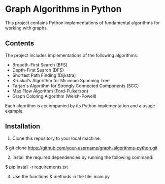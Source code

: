 # Graph Algorithms in Python

This project contains Python implementations of fundamental algorithms for working with graphs.

## Contents

The project includes implementations of the following algorithms:

- Breadth-First Search (BFS)
- Depth-First Search (DFS)
- Shortest Path Finding (Dijkstra)
- Kruskal's Algorithm for Minimum Spanning Tree
- Tarjan's Algorithm for Strongly Connected Components (SCC)
- Max Flow Algorithm (Ford-Fulkerson)
- Graph Coloring Algorithm (Welsh-Powell)

Each algorithm is accompanied by its Python implementation and a usage example.

## Installation

1. Clone this repository to your local machine:

$ git clone https://github.com/your-username/graph-algorithms-python.git

2. Install the required dependencies by running the following command:

$ pip install -r requirements.txt

3. Use the functions & methods in the file: main.py

